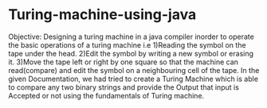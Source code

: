 # Turing-machine-using-java

Objective:
Designing a turing machine in a java compiler inorder to operate the basic operations of a
turing machine i.e 1)Reading the symbol on the tape under the head. 2)Edit the symbol by
writing a new symbol or erasing it. 3)Move the tape left or right by one square so that the
machine can read(compare) and edit the symbol on a neighbouring cell of the tape.
In the given Documentation, we had tried to create a Turing Machine which is able to
compare any two binary strings and provide the Output that input is Accepted or not using
the fundamentals of Turing machine.
